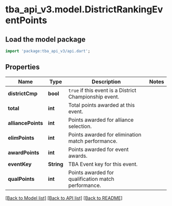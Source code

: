 # tba_api_v3.model.DistrictRankingEventPoints

## Load the model package
```dart
import 'package:tba_api_v3/api.dart';
```

## Properties
Name | Type | Description | Notes
------------ | ------------- | ------------- | -------------
**districtCmp** | **bool** | `true` if this event is a District Championship event. | 
**total** | **int** | Total points awarded at this event. | 
**alliancePoints** | **int** | Points awarded for alliance selection. | 
**elimPoints** | **int** | Points awarded for elimination match performance. | 
**awardPoints** | **int** | Points awarded for event awards. | 
**eventKey** | **String** | TBA Event key for this event. | 
**qualPoints** | **int** | Points awarded for qualification match performance. | 

[[Back to Model list]](../README.md#documentation-for-models) [[Back to API list]](../README.md#documentation-for-api-endpoints) [[Back to README]](../README.md)


